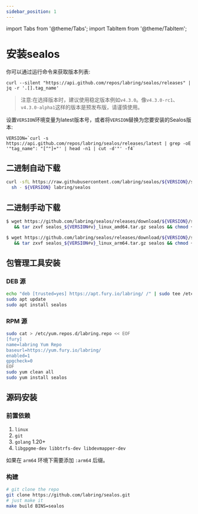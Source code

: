 ```yaml
---
sidebar_position: 1
---
```


import Tabs from '@theme/Tabs';
import TabItem from '@theme/TabItem';

# 安装sealos

你可以通过运行命令来获取版本列表:

```shell
curl --silent "https://api.github.com/repos/labring/sealos/releases" | jq -r '.[].tag_name'
```

> 注意:在选择版本时，建议使用稳定版本例如`v4.3.0`。像`v4.3.0-rc1`、`v4.3.0-alpha1`这样的版本是预发布版，请谨慎使用。

设置`VERSION`环境变量为latest版本号，或者将`VERSION`替换为您要安装的Sealos版本:

```shell
VERSION=`curl -s https://api.github.com/repos/labring/sealos/releases/latest | grep -oE '"tag_name": "[^"]+"' | head -n1 | cut -d'"' -f4`
```

## 二进制自动下载

```bash
curl -sfL https://raw.githubusercontent.com/labring/sealos/${VERSION}/scripts/install.sh |
  sh - ${VERSION} labring/sealos

```

## 二进制手动下载

<Tabs groupId="arch">
  <TabItem value="amd64" label="amd64" default>

```bash
$ wget https://github.com/labring/sealos/releases/download/${VERSION}/sealos_${VERSION#v}_linux_amd64.tar.gz \
   && tar zxvf sealos_${VERSION#v}_linux_amd64.tar.gz sealos && chmod +x sealos && mv sealos /usr/bin
```

  </TabItem>
  <TabItem value="arm64" label="arm64">

```bash
$ wget https://github.com/labring/sealos/releases/download/${VERSION}/sealos_${VERSION#v}_linux_arm64.tar.gz \
   && tar zxvf sealos_${VERSION#v}_linux_arm64.tar.gz sealos && chmod +x sealos && mv sealos /usr/bin
```

  </TabItem>
</Tabs>

## 包管理工具安装

### DEB 源

```bash
echo "deb [trusted=yes] https://apt.fury.io/labring/ /" | sudo tee /etc/apt/sources.list.d/labring.list
sudo apt update
sudo apt install sealos
```

### RPM 源

```bash
sudo cat > /etc/yum.repos.d/labring.repo << EOF
[fury]
name=labring Yum Repo
baseurl=https://yum.fury.io/labring/
enabled=1
gpgcheck=0
EOF
sudo yum clean all
sudo yum install sealos
```

## 源码安装

### 前置依赖
1. `linux`
2. `git`  
3. `golang` 1.20+  
4. `libgpgme-dev libbtrfs-dev libdevmapper-dev`

如果在 `arm64` 环境下需要添加 `:arm64` 后缀。

### 构建

```bash
# git clone the repo
git clone https://github.com/labring/sealos.git
# just make it
make build BINS=sealos
```


